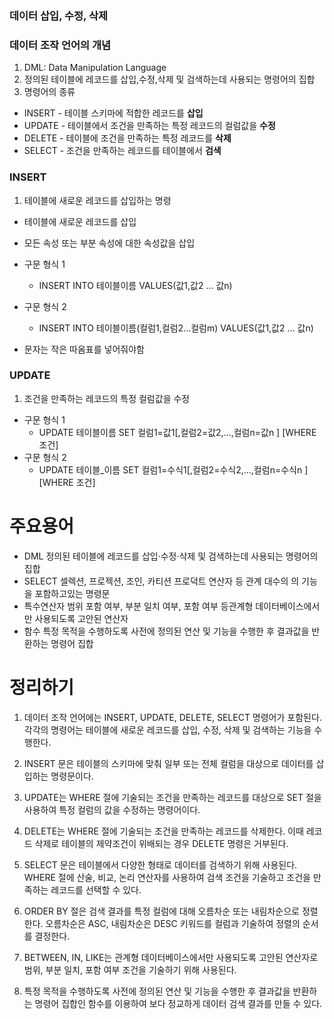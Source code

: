 ### 데이터 삽입, 수정, 삭제

### 데이터 조작 언어의 개념
1. DML: Data Manipulation Language
2. 정의된 테이블에 레코드를 삽입,수정,삭제 및 검색하는데 사용되는 명령어의 집합
3. 명령어의 종류
  * INSERT - 테이블 스키마에 적합한 레코드를 **삽입**
  * UPDATE - 테이블에서 조건을 만족하는 특정 레코드의 컬럼값을 **수정**
  * DELETE - 테이블에 조건을 만족하는 특정 레코드를 **삭제**
  * SELECT - 조건을 만족하는 레코드를 테이블에서 **검색**

### INSERT
1. 테이블에 새로운 레코드를 삽입하는 명령
  - 테이블에 새로운 레코드를 삽입
  - 모든 속성 또는 부분 속성에 대한 속성값을 삽입

- 구문 형식 1
  - INSERT INTO 테이블이름 
      VALUES(값1,값2 ... 값n)
- 구문 형식 2
  - INSERT INTO 테이블이름(컬럼1,컬럼2...컬럼m)
      VALUES(값1,값2 ... 값n)

* 문자는 작은 따옴표를 넣어줘야함

### UPDATE
1. 조건을 만족하는 레코드의 특정 컬럼값을 수정

- 구문 형식 1
  - UPDATE 테이블이름
      SET 컬럼1=값1[,컬럼2=값2,...,컬럼n=값n ]
      [WHERE 조건]
- 구문 형식 2
  - UPDATE 테이블_이름
      SET 컬럼1=수식1[,컬럼2=수식2,...,컬럼n=수식n ]
      [WHERE 조건]
    

# 주요용어
- DML
정의된 테이블에 레코드를 삽입·수정·삭제 및 검색하는데 사용되는 명령어의 집합
- SELECT
셀렉션, 프로젝션, 조인, 카티션 프로덕트 연산자 등 관계 대수의 의 기능을 포함하고있는 명령문
- 특수연산자
범위 포함 여부, 부분 일치 여부, 포함 여부 등관계형 데이터베이스에서만 사용되도록 고안된 연산자
- 함수
특정 목적을 수행하도록 사전에 정의된 연산 및 기능을 수행한 후 결과값을 반환하는 명령어 집합


# 정리하기
1. 데이터 조작 언어에는 INSERT, UPDATE, DELETE, SELECT 명령어가 포함된다. 각각의 명령어는 테이블에 새로운 레코드를 삽입, 수정, 삭제 및 검색하는 기능을 수행한다.

2. INSERT 문은 테이블의 스키마에 맞춰 일부 또는 전체 컬럼을 대상으로 데이터를 삽입하는 명령문이다.

3. UPDATE는 WHERE 절에 기술되는 조건을 만족하는 레코드를 대상으로 SET 절을 사용하여 특정 컬럼의 값을 수정하는 명령어이다.

4. DELETE는 WHERE 절에 기술되는 조건을 만족하는 레코드를 삭제한다. 이때 레코드 삭제로 테이블의 제약조건이 위배되는 경우 DELETE 명령은 거부된다.

5. SELECT 문은 테이블에서 다양한 형태로 데이터를 검색하기 위해 사용된다. WHERE 절에 산술, 비교, 논리 연산자를 사용하여 검색 조건을 기술하고 조건을 만족하는 레코드를 선택할 수 있다.

6. ORDER BY 절은 검색 결과를 특정 컬럼에 대해 오름차순 또는 내림차순으로 정렬한다. 오름차순은 ASC, 내림차순은 DESC 키워드를 컬럼과 기술하여 정렬의 순서를 결정한다.

7. BETWEEN, IN, LIKE는 관계형 데이터베이스에서만 사용되도록 고안된 연산자로 범위, 부분 일치, 포함 여부 조건을 기술하기 위해 사용된다.

8. 특정 목적을 수행하도록 사전에 정의된 연산 및 기능을 수행한 후 결과값을 반환하는 명령어 집합인 함수를 이용하여 보다 정교하게 데이터 검색 결과를 만들 수 있다.

